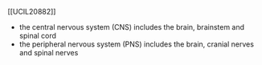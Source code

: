 [[UCIL20882]]

- the central nervous system (CNS) includes the brain, brainstem and spinal cord
- the peripheral nervous system (PNS) includes the brain, cranial nerves and spinal nerves